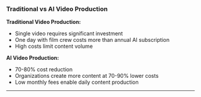 ### Traditional vs AI Video Production

**Traditional Video Production:**
- Single video requires significant investment
- One day with film crew costs more than annual AI subscription
- High costs limit content volume

**AI Video Production:**
- 70-80% cost reduction
- Organizations create more content at 70-90% lower costs
- Low monthly fees enable daily content production

---
